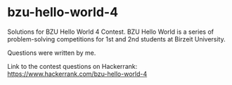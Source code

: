 # bzu-hello-world-4
Solutions for BZU Hello World 4 Contest. BZU Hello World is a series of problem-solving competitions for 1st and 2nd students at Birzeit University.

Questions were written by me.

Link to the contest questions on Hackerrank: https://www.hackerrank.com/bzu-hello-world-4

